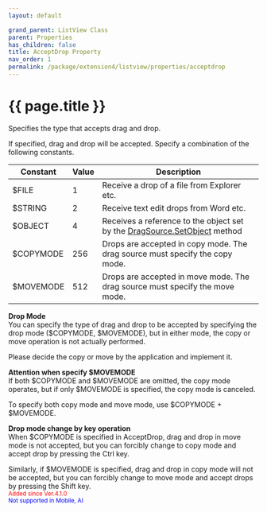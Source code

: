 ```yaml
---
layout: default

grand_parent: ListView Class
parent: Properties
has_children: false
title: AcceptDrop Property
nav_order: 1
permalink: /package/extension4/listview/properties/acceptdrop
---
```

# {{ page.title }}

Specifies the type that accepts drag and drop.

If specified, drag and drop will be accepted. Specify a combination of the following constants.

| Constant   | Value | Description                                                                  |
|------------|-------|------------------------------------------------------------------------------|
| $FILE     | 1     | Receive a drop of a file from Explorer etc.                                  |
| $STRING   | 2     | Receive text edit drops from Word etc.                                       |
| $OBJECT   | 4     | Receives a reference to the object set by the <a href="/package/extension4/dragsource/methods/setobject">DragSource.SetObject</a> method    |
| $COPYMODE | 256   | Drops are accepted in copy mode. The drag source must specify the copy mode. |
| $MOVEMODE | 512   | Drops are accepted in move mode. The drag source must specify the move mode. |

**Drop Mode**<br>
You can specify the type of drag and drop to be accepted by specifying the drop mode ($COPYMODE, $MOVEMODE), but in either mode, the copy or move operation is not actually performed.

Please decide the copy or move by the application and implement it.<br>

**Attention when specify $MOVEMODE**<br>
If both $COPYMODE and $MOVEMODE are omitted, the copy mode operates, but if only $MOVEMODE is specified, the copy mode is canceled.

To specify both copy mode and move mode, use $COPYMODE + $MOVEMODE.<br>


**Drop mode change by key operation**<br>
When $COPYMODE is specified in AcceptDrop, drag and drop in move mode is not accepted, but you can forcibly change to copy mode and accept drop by pressing the Ctrl key.

Similarly, if $MOVEMODE is specified, drag and drop in copy mode will not be accepted, but you can forcibly change to move mode and accept drops by pressing the Shift key.
<br><small><span style="color:red">Added since Ver.4.1.0</span></small>
<br><small><span style="color:blue">Not supported in Mobile, AI</span></small>